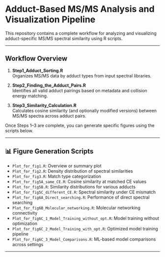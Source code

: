 # Adduct-Based MS/MS Analysis and Visualization Pipeline

This repository contains a complete workflow for analyzing and visualizing adduct-specific MS/MS spectral similarity using R scripts.

---

##  Workflow Overview

1. **Step1_Adduct_Sorting.R**  
   Organizes MS/MS data by adduct types from input spectral libraries.

2. **Step2_Finding_the_Adduct_Pairs.R**  
   Identifies all valid adduct pairings based on metadata and collision energy matching.

3. **Step3_Similarity_Calculation.R**  
   Calculates cosine similarity (and optionally modified versions) between MS/MS spectra across adduct pairs.

Once Steps 1–3 are complete, you can generate specific figures using the scripts below.

---

## 📊 Figure Generation Scripts

- `Plot_for_fig1.R`: Overview or summary plot
- `Plot_for_fig2.R`: Density distribution of spectral similarities
- `Plot_for_fig3.R`: Match type categorization
- `Plot_for_fig5A_same_CE.R`: Cosine similarity at matched CE values
- `Plot_for_fig5B.R`: Similarity distributions for various adducts
- `Plot_for_fig5C_different_CE.R`: Spectral similarity under CE mismatch
- `Plot_for_fig6A_Direct_searching.R`: Performance of direct spectral searching
- `Plot_for_fig6B_Molecular_networking.R`: Molecular networking connectivity
- `Plot_for_fig6C_1_Model_Training_without_opt.R`: Model training without optimization
- `Plot_for_fig6C_2_Model_Training_with_opt.R`: Optimized model training pipeline
- `Plot_for_fig6C_3_Model_Comparisons.R`: ML-based model comparisons across settings

---
